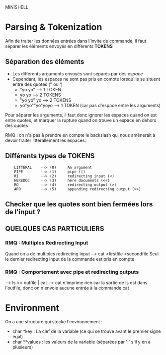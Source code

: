 MINISHELL

# Parsing & Tokenization

Afin de traiter les données entrées dans l'invite de commande, il faut séparer les éléments envoyés en différents **TOKENS**

## Séparation des éléments

- Les différents arguments envoyés sont séparés par des *espace*
- Cependant, les espaces ne sont pas pris en compte lorsqu'ils se situent entre des quotes (" ou ')
  - "yo yo" 		--> 1 TOKEN
  - yo yo 			--> 2 TOKENS
  - "yo yo" yo		--> 2 TOKENS
  - yo"yo""yo"yoyo 	--> 1 TOKEN (car pas d'espace entre les arguments)

Pour séparer les arguments, il faut donc ignorer les espaces quand on est entre quotes, et marquer la rupture quand on trouve un espace en dehors des quotes

RMQ : on n'a pas à prendre en compte le backslash qui nous amènerait à devoir traiter littérallement les espaces.

## Différents types de TOKENS

		LITTERAL	--> (0)		An argument
		PIPE		-->	(1)		pipe (|)
		RI			-->	(2)		redirecting input (<)
		HEREDOC		-->	(3)		here documents (<<)
		RO			-->	(4)		redirecting output (>)
		ARO			-->	(5)		appending redirecting output (>>)

## Checker que les quotes sont bien fermées lors de l'input ?

## QUELQUES CAS PARTICULIERS

### RMQ : Multiples Redirecting Input

Quand on a de multiples redirecting input 
  --> cat <firstfile <secondfile
  Seul le dernier redirecting input de la commande est pris en compte

### RMQ : Comportement avec pipe et redirecting outputs

--> ls >> outfile | cat --> cat n'imprime rien car la sortie de ls est dans l'outfile, donc on n'envoie aucune entrée à la commande cat

# Environment

On a une structure qui stocke l'environnement : 
- char *key : La clef de la variable (ce qui se trouve avant le premier signe égal)
- char **values : les valeurs de la variable (séparées par ':' s'il y en a plusieurs)